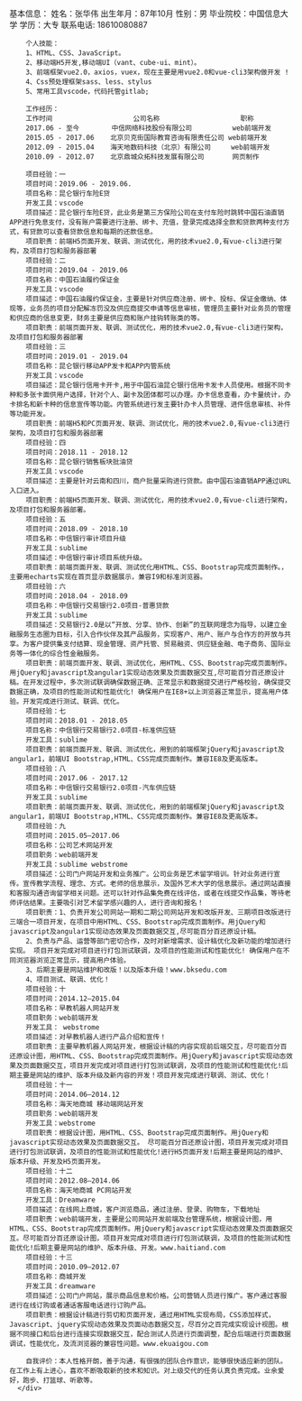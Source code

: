 <!DOCTYPE html>
<html lang="en">
<head>
    <meta charset="UTF-8">
    <meta name="viewport" content="width=device-width, initial-scale=1.0">
    <meta http-equiv="X-UA-Compatible" content="ie=edge">
    <title>Document</title>
</head>
<body>
    <div>
        基本信息：
        姓名：张华伟            出生年月：87年10月
        性别：男                毕业院校：中国信息大学
        学历：大专   			联系电话: 18610080887
  
        个人技能：
        1、HTML、CSS、JavaScript。
        2、移动端H5开发,移动端UI（vant、cube-ui、mint）。
        3、前端框架vue2.0，axios，vuex，现在主要是用vue2.0和vue-cli3架构做开发 !
        4、Css预处理框架sass、less、stylus
        5、常用工具vscode，代码托管gitlab;
  
        工作经历：
        工作时间                    公司名称                    职称
        2017.06 - 至今        中信网络科技股份有限公司          web前端开发
        2015.05 - 2017.06    北京贝克街国际教育咨询有限责任公司 web前端开发
        2012.09 - 2015.04    海天地数码科技（北京）有限公司     web前端开发
        2010.09 - 2012.07    北京鼎城众拓科技发展有限公司       网页制作
  
        项目经验：一
        项目时间：2019.06 - 2019.06.
        项目名称：昆仑银行车险E贷
        开发工具：vscode
        项目描述：昆仑银行车险E贷，此业务是第三方保险公司在支付车险时跳转中国石油直销APP进行免息支付，没有账户需要进行注册、绑卡、充值，登录完成选择全款和贷款两种支付方式，有贷款可以查看贷款信息和每期的还款信息。
        项目职责：前端H5页面开发、联调、测试优化，用的技术vue2.0,有vue-cli3进行架构，及项目打包和服务器部署
        项目经验：二
        项目时间：2019.04 - 2019.06
        项目名称：中国石油履约保证金
        开发工具：vscode
        项目描述：中国石油履约保证金，主要是针对供应商注册、绑卡、投标、保证金缴纳、体现等，业务员的项目分配解冻罚没及供应商提交申请等信息审核，管理员主要针对业务员的管理和供应商的信息变更，财务主要是供应商和账户挂钩转账类的等。
        项目职责：前端页面开发、联调、测试优化，用的技术vue2.0,有vue-cli3进行架构，及项目打包和服务器部署
        项目经验：三
        项目时间：2019.01 - 2019.04
        项目名称：昆仑银行移动APP发卡和APP内管系统
        开发工具：vscode
        项目描述：昆仑银行信用卡开卡,用于中国石油昆仑银行信用卡发卡人员使用。根据不同卡种和多张卡面供用户选择，针对个人、副卡及团体都可以办理。办卡信息查看，办卡量统计，办卡排名和新卡种的信息宣传等功能。内管系统进行发主要针办卡人员管理、进件信息审核、补件等功能开发。
        项目职责：前端H5和PC页面开发、联调、测试优化，用的技术vue2.0,有vue-cli3进行架构，及项目打包和服务器部署
        项目经验：四
        项目时间：2018.11 - 2018.12
        项目名称：昆仑银行销售板块批油贷
        开发工具：vscode
        项目描述：主要是针对云南和四川，商户批量采购进行贷款。由中国石油直销APP通过URL入口进入。
        项目职责：前端H5页面开发、联调、测试优化，用的技术vue2.0,有vue-cli进行架构，及项目打包和服务器部署。
        项目经验：五
        项目时间：2018.09 - 2018.10
        项目名称：中信银行审计项目升级
        开发工具：sublime
        项目描述：中信银行审计项目系统升级。
        项目职责：前端页面开发、联调、测试优化用HTML、CSS、Bootstrap完成页面制作。，主要用echarts实现在首页显示数据展示，兼容I9和标准浏览器。
        项目经验：六
        项目时间：2018.04 - 2018.09
        项目名称：中信银行交易银行2.0项目-普惠贷款
        开发工具：sublime
        项目描述：交易银行2.0是以“开放、分享、协作、创新”的互联网理念为指导，以建立金融服务生态圈为目标，引入合作伙伴及其产品服务，实现客户、用户、账户与合作方的开放与共享。为客户提供集支付结算、现金管理、资产托管、贸易融资、供应链金融、电子商务、国际业务等一体化的综合性金融服务。
        项目职责：前端页面开发、联调、测试优化，用HTML、CSS、Bootstrap完成页面制作。用jQuery和javascript及angular1实现动态效果及页面数据交互,尽可能百分百还原设计稿。在开发过程中，多次测试联调确保数据正确、正常显示和数据提交进行严格校验，确保提交数据正确，及项目的性能测试和性能优化! 确保用户在IE8+以上浏览器正常显示，提高用户体验。开发完成进行测试、联调、优化。
        项目经验：七
        项目时间：2018.01 - 2018.05
        项目名称：中信银行交易银行2.0项目-标准供应链
        开发工具：sublime
        项目职责：前端页面开发、联调、测试优化，用到的前端框架jQuery和javascript及angular1，前端UI Bootstrap,HTML、CSS完成页面制作。兼容IE8及更高版本。
        项目经验：八
        项目时间：2017.06 - 2017.12
        项目名称：中信银行交易银行2.0项目-汽车供应链
        开发工具：sublime
        项目职责：前端页面开发、联调、测试优化，用到的前端框架jQuery和javascript及angular1，前端UI Bootstrap,HTML、CSS完成页面制作。兼容IE8及更高版本。
        项目经验：九
        项目时间：2015.05–2017.06
        项目名称：公司艺术网站开发
        项目职务：web前端开发
        开发工具：sublime webstrome
        项目描述：公司门户网站开发和业务推广。公司业务是艺术留学培训。针对业务进行宣传。宣传教学流程、理念、方式。老师的信息展示，及国外艺术大学的信息展示。通过网站直接和客服沟通咨询留学相关问题。还可以针对作品集免费在线评估，或者在线提交作品集，等待老师评估结果。主要吸引对艺术留学感兴趣的人，进行咨询和报名！
        项目职责：1、负责开发公司网站一期和二期公司网站开发和改版开发、三期项目改版进行三端合一项目开发，在项目中用HTML、CSS、Bootstrap完成页面制作。用jQuery和javascript及angular1实现动态效果及页面数据交互,尽可能百分百还原设计稿。
        2、负责与产品、运营等部门密切合作，及时对新增需求、设计稿优化及新功能的增加进行实现。 项目开发完成对项目进行打包测试联调，及项目的性能测试和性能优化! 确保用户在不同浏览器浏览正常显示，提高用户体验。
        3、后期主要是网站维护和改版！以及版本升级！www.bksedu.com
        4、项目测试、联调、优化！
        项目经验：十
        项目时间：2014.12–2015.04
        项目名称：早教机器人网站开发
        项目职务：web前端开发
        开发工具： webstrome
        项目描述：对早教机器人进行产品介绍和宣传！
        项目职责：主要早教机器人网站开发，根据设计稿的内容实现前后端交互，尽可能百分百还原设计图，用HTML、CSS、Bootstrap完成页面制作。用jQuery和javascript实现动态效果及页面数据交互，项目开发完成对项目进行打包测试联调，及项目的性能测试和性能优化!后期主要是网站的维护、版本升级及新内容的开发！项目开发完成进行联调、测试、优化！
        项目经验：十一
        项目时间：2014.06–2014.12
        项目名称：海天地商城 移动端网站开发
        项目职务：web前端开发
        开发工具：webstrome
        项目职责：根据设计图，用HTML、CSS、Bootstrap完成页面制作。用jQuery和javascript实现动态效果及页面数据交互。 尽可能百分百还原设计图，项目开发完成对项目进行打包测试联调，及项目的性能测试和性能优化!进行H5页面开发!后期主要是网站的维护、版本升级、开发及H5页面开发。
        项目经验：十二
        项目时间：2012.08–2014.06
        项目名称：海天地商城 PC网站开发
        开发工具：Dreamware
        项目描述：在线网上商城，客户浏览商品，通过注册、登录、购物车，下载地址
        项目职责：web前端开发，主要是公司网站开发前端及台管理系统，根据设计图，用HTML、CSS、Bootstrap完成页面制作。用jQuery和javascript实现动态效果及页面数据交互。尽可能百分百还原设计图，项目开发完成对项目进行打包测试联调，及项目的性能测试和性能优化!后期主要是网站的维护、版本升级、开发。www.haitiand.com
        项目经验：十三
        项目时间：2010.09–2012.07
        项目名称：商城开发
        开发工具：dreamware
        项目描述：公司门户网站，展示商品信息和价格。公司营销人员进行推广。客户通过客服进行在线订购或者通话客服电话进行订购产品。
        项目职责：根据设计稿进行剪切和页面开发，通过用HTML实现布局，CSS添加样式，Javascript、jquery实现动态效果及页面动态数据交互，尽百分之百完成实现设计视图。根据不同接口和后台进行连接实现数据交互，配合测试人员进行页面调整，配合后端进行页面数据调试，性能优化，及流浏览器的兼容性问题。www.ekuaigou.com
  
        自我评价：本人性格开朗，善于沟通，有很强的团队合作意识，能够很快适应新的团队。在工作上有上进心，喜欢不断吸取新的技术和知识。对上级交代的任务认真负责完成。业余爱好，跑步、打篮球、听歌等。
      </div>
</body>
</html>
